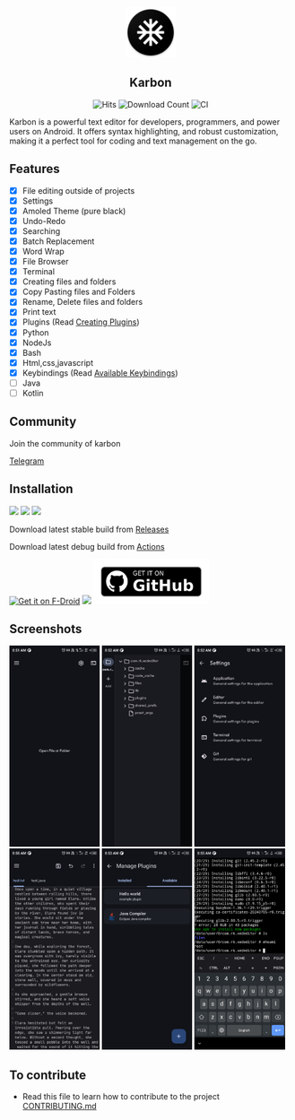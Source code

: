 <p align="center">
  <img src="/fastlane/metadata/android/en-US/images/icon.png" alt="Xed Editor" width="90" height="90"/>
</p>

<h2 align="center"><b>Karbon</b></h2>

<div align="center"><img src="https://hits.seeyoufarm.com/api/count/incr/badge.svg?url=https%3A%2F%2Fgithub.com%2FXed-Editor%2FXed-Editor&count_bg=%2379C83D&title_bg=%23555555&icon=&icon_color=%23E7E7E7&title=views%20(today/total)&edge_flat=false" alt="Hits">
<img src="https://img.shields.io/github/downloads/Xed-Editor/Xed-Editor/total?label=Downloads" alt="Download Count"><a href="https://github.com/Rohitkushvaha01/Xed-Editor/actions/workflows/android.yml"></a>
<img src="https://github.com/Rohitkushvaha01/Xed-Editor/actions/workflows/android.yml/badge.svg?event=push" alt="CI"></a>
</div>



Karbon is a powerful text editor for developers, programmers, and power users on Android. It offers syntax highlighting, and robust customization, making it a perfect tool for coding and text management on the go.



## Features
- [x] File editing outside of projects
- [x] Settings
- [x] Amoled Theme (pure black)
- [x] Undo-Redo
- [x] Searching
- [x] Batch Replacement
- [x] Word Wrap
- [x] File Browser
- [x] Terminal
- [x] Creating files and folders
- [x] Copy Pasting files and Folders
- [x] Rename, Delete files and folders
- [x] Print text
- [x] Plugins (Read [Creating Plugins](/docs/CREATE_PLUGIN.md))
- [x] Python
- [x] NodeJs
- [x] Bash
- [x] Html,css,javascript
- [x] Keybindings (Read [Available Keybindings](/KEYBINDS.md))
- [ ] Java
- [ ] Kotlin

## Community

Join the community of karbon

[Telegram](https://t.me/Xed_Editor)

## Installation

<div>

<a href="https://github.com/Xed-Editor/Xed-Editor/releases"><img src="https://img.shields.io/github/v/release/Rohitkushvaha01/Xed-Editor?include_prereleases&sort=date&display_name=tag"></a>
<a href="https://android.izzysoft.de/repo/apk/com.rk.xededitor">
<img src="https://img.shields.io/endpoint?url=https://apt.izzysoft.de/fdroid/api/v1/shield/com.rk.xededitor&label=IzzyOnDroid&cacheSeconds=33000"></a>
<a href="https://f-droid.org/packages/com.rk.xededitor">
<img src="https://img.shields.io/f-droid/v/com.rk.xededitor"></a>


</div>

Download latest stable build
from [Releases](https://github.com/Xed-Editor/Xed-Editor/releases)

Download latest debug build from [Actions](https://github.com/Xed-Editor/Xed-Editor/actions/)

[<img src="https://fdroid.gitlab.io/artwork/badge/get-it-on.png"
    alt="Get it on F-Droid"
    height="80">](https://f-droid.org/packages/com.rk.xededitor)
[<img src="https://gitlab.com/IzzyOnDroid/repo/-/raw/master/assets/IzzyOnDroid.png?ref_type=heads" height="80">](https://apt.izzysoft.de/fdroid/index/apk/com.rk.xededitor)
[<img src="https://raw.githubusercontent.com/Kunzisoft/Github-badge/main/get-it-on-github.png"
alt="Get it on GitHub"
height="80">](https://github.com/Xed-Editor/Xed-Editor/releases/latest)



## Screenshots

<div >
<img src="/fastlane/metadata/android/en-US/images/phoneScreenshots/01.png" width="32%" />
<img src="/fastlane/metadata/android/en-US/images/phoneScreenshots/02.png" width="32%" />
<img src="/fastlane/metadata/android/en-US/images/phoneScreenshots/03.png" width="32%" />
</div>
<div>
<img src="/fastlane/metadata/android/en-US/images/phoneScreenshots/04.png" width="32%" />
<img src="/fastlane/metadata/android/en-US/images/phoneScreenshots/05.png" width="32%" />
<img src="/fastlane/metadata/android/en-US/images/phoneScreenshots/06.png" width="32%" />
</div>

## To contribute
- Read this file to learn how to contribute to the project [CONTRIBUTING.md](/CONTRIBUTING.md)

